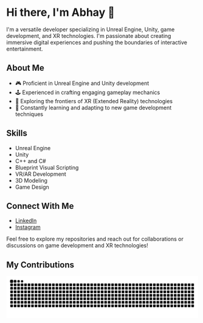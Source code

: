 # Hi there, I'm Abhay 👋

I'm a versatile developer specializing in Unreal Engine, Unity, game development, and XR technologies. I'm passionate about creating immersive digital experiences and pushing the boundaries of interactive entertainment.

## About Me

- 🎮 Proficient in Unreal Engine and Unity development
- 🕹️ Experienced in crafting engaging gameplay mechanics
- 🥽 Exploring the frontiers of XR (Extended Reality) technologies
- 🌟 Constantly learning and adapting to new game development techniques

## Skills

- Unreal Engine
- Unity
- C++ and C#
- Blueprint Visual Scripting
- VR/AR Development
- 3D Modeling
- Game Design

## Connect With Me

- [LinkedIn](https://www.linkedin.com/in/abhay200417/)
- [Instagram](https://www.instagram.com/abhay200417/)

Feel free to explore my repositories and reach out for collaborations or discussions on game development and XR technologies!

## My Contributions

<picture>
  <source media="(prefers-color-scheme: dark)" srcset="https://raw.githubusercontent.com/AbhayK200417/AbhayK200417/output/github-contribution-grid-snake-dark.svg" />
  <source media="(prefers-color-scheme: light)" srcset="https://raw.githubusercontent.com/AbhayK200417/AbhayK200417/output/github-contribution-grid-snake.svg" />
  <img alt="github-snake" src="https://raw.githubusercontent.com/AbhayK200417/AbhayK200417/output/github-contribution-grid-snake.svg" />
</picture>

